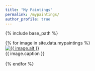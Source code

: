 ```yaml
---
title: "My Paintings"
permalink: /mypaintings/
author_profile: true
---
```


{% include base_path %}

<style>
  .gallery {
    display: flex;
    flex-wrap: wrap;
    justify-content: space-between;
  }

  .image {
    width: 48%; /* Adjust the width as needed */
    margin-bottom: 1rem;
  }

  @media (max-width: 768px) {
    .image {
      width: 100%; /* Change to full width on smaller screens */
    }
  }
</style>

<div class="mypaintings">
  {% for image in site.data.mypaintings %}
    <div class="image">
      <a href="{{ image.path }}">
        <img src="{{ image.path }}" alt="{{ image.alt }}">
      </a>
      <div class="caption">{{ image.caption }}</div>
    </div>
  {% endfor %}
</div>
